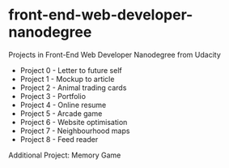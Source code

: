# front-end-web-developer-nanodegree
Projects in Front-End Web Developer Nanodegree from Udacity

* Project 0 - Letter to future self
* Project 1 - Mockup to article
* Project 2 - Animal trading cards
* Project 3 - Portfolio
* Project 4 - Online resume
* Project 5 - Arcade game
* Project 6 - Website optimisation
* Project 7 - Neighbourhood maps
* Project 8 - Feed reader

Additional Project:
Memory Game